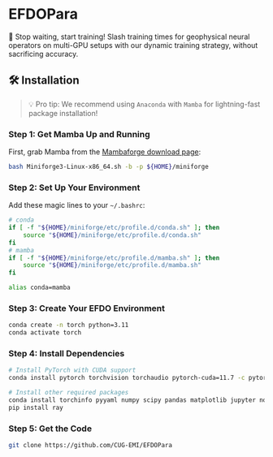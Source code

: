 # EFDOPara
🚀 Stop waiting, start training! Slash training times for geophysical neural operators on multi-GPU setups with our dynamic training strategy, without sacrificing accuracy.
## 🛠️ Installation

> 💡 Pro tip: We recommend using `Anaconda` with `Mamba` for lightning-fast package installation!

### Step 1: Get Mamba Up and Running

First, grab Mamba from the [Mambaforge download page](https://github.com/conda-forge/miniforge#miniforge):

```bash
bash Miniforge3-Linux-x86_64.sh -b -p ${HOME}/miniforge
```

### Step 2: Set Up Your Environment

Add these magic lines to your `~/.bashrc`:

```bash
# conda
if [ -f "${HOME}/miniforge/etc/profile.d/conda.sh" ]; then
    source "${HOME}/miniforge/etc/profile.d/conda.sh"
fi
# mamba
if [ -f "${HOME}/miniforge/etc/profile.d/mamba.sh" ]; then
    source "${HOME}/miniforge/etc/profile.d/mamba.sh"
fi

alias conda=mamba
```

### Step 3: Create Your EFDO Environment

```bash
conda create -n torch python=3.11
conda activate torch
```

### Step 4: Install Dependencies

```bash
# Install PyTorch with CUDA support
conda install pytorch torchvision torchaudio pytorch-cuda=11.7 -c pytorch -c nvidia

# Install other required packages
conda install torchinfo pyyaml numpy scipy pandas matplotlib jupyter notebook
pip install ray
```

### Step 5: Get the Code

```bash
git clone https://github.com/CUG-EMI/EFDOPara
```